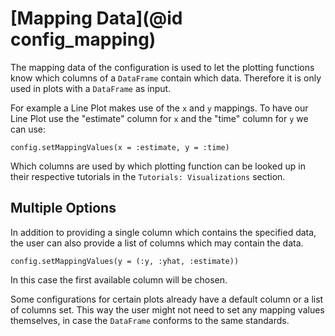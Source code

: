 # [Mapping Data](@id config_mapping)

The mapping data of the configuration is used to let the plotting functions know which columns of a `DataFrame` contain which data. 
Therefore it is only used in plots with a `DataFrame` as input.

For example a Line Plot makes use of the `x` and `y` mappings.
To have our Line Plot use the "estimate" column for `x` and the "time" column for `y` we can use:
```
config.setMappingValues(x = :estimate, y = :time)
```
Which columns are used by which plotting function can be looked up in their respective tutorials in the `Tutorials: Visualizations` section.

## Multiple Options
In addition to providing a single column which contains the specified data, the user can also provide a list of columns which may contain the data.
```
config.setMappingValues(y = (:y, :yhat, :estimate))
```
In this case the first available column will be chosen.

Some configurations for certain plots already have a default column or a list of columns set. 
This way the user might not need to set any mapping values themselves, in case the `DataFrame` conforms to the same standards.